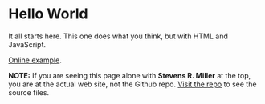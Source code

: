 # Hello World

It all starts here. This one does what you think, but with HTML and JavaScript.

[Online example](https://stevensrmiller.github.io/JavaScript/HelloWorld/Main.html).

**NOTE:** If you are seeing this page alone with **Stevens R. Miller** at the top,
you are at the actual web site, not the Github repo. 
[Visit the repo](https://github.com/stevensrmiller/stevensrmiller.github.io/tree/main/JavaScript)
to see the source files.
